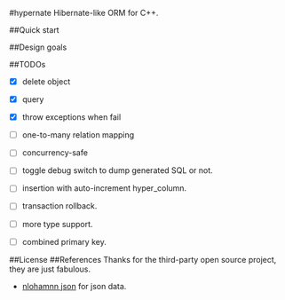 #hypernate
Hibernate-like ORM for C++.

##Quick start

##Design goals

##TODOs
* [x] delete object
* [x] query
* [x] throw exceptions when fail
* [ ] one-to-many relation mapping
* [ ] concurrency-safe
* [ ] toggle debug switch to dump generated SQL or not.
* [ ] insertion with auto-increment hyper_column.
* [ ] transaction rollback.
* [ ] more type support.
* [ ] combined primary key.


##License
##References
Thanks for the third-party open source project, they are just fabulous.

- [nlohamnn json](https://github.com/nlohmann/json) for json data.

